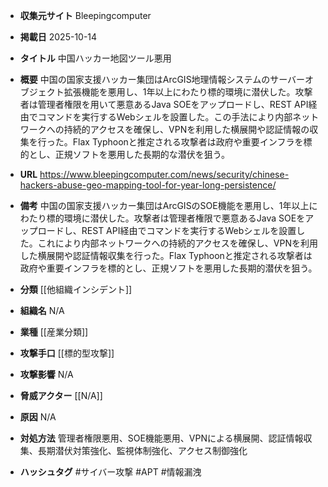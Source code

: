 - **収集元サイト**
Bleepingcomputer

- **掲載日**
2025-10-14

- **タイトル**
中国ハッカー地図ツール悪用

- **概要**
中国の国家支援ハッカー集団はArcGIS地理情報システムのサーバーオブジェクト拡張機能を悪用し、1年以上にわたり標的環境に潜伏した。攻撃者は管理者権限を用いて悪意あるJava SOEをアップロードし、REST API経由でコマンドを実行するWebシェルを設置した。この手法により内部ネットワークへの持続的アクセスを確保し、VPNを利用した横展開や認証情報の収集を行った。Flax Typhoonと推定される攻撃者は政府や重要インフラを標的とし、正規ソフトを悪用した長期的な潜伏を狙う。

- **URL**
https://www.bleepingcomputer.com/news/security/chinese-hackers-abuse-geo-mapping-tool-for-year-long-persistence/

- **備考**
中国の国家支援ハッカー集団はArcGISのSOE機能を悪用し、1年以上にわたり標的環境に潜伏した。攻撃者は管理者権限で悪意あるJava SOEをアップロードし、REST API経由でコマンドを実行するWebシェルを設置した。これにより内部ネットワークへの持続的アクセスを確保し、VPNを利用した横展開や認証情報収集を行った。Flax Typhoonと推定される攻撃者は政府や重要インフラを標的とし、正規ソフトを悪用した長期的潜伏を狙う。

- **分類**
[[他組織インシデント]]

- **組織名**
N/A

- **業種**
[[産業分類]]

- **攻撃手口**
[[標的型攻撃]]

- **攻撃影響**
N/A

- **脅威アクター**
[[N/A]]

- **原因**
N/A

- **対処方法**
管理者権限悪用、SOE機能悪用、VPNによる横展開、認証情報収集、長期潜伏対策強化、監視体制強化、アクセス制御強化

- **ハッシュタグ**
#サイバー攻撃 #APT #情報漏洩
